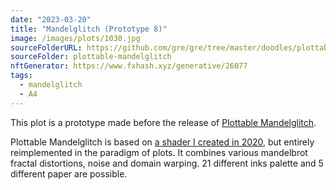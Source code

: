```yaml
---
date: "2023-03-20"
title: "Mandelglitch (Prototype 8)"
image: /images/plots/1030.jpg
sourceFolderURL: https://github.com/gre/gre/tree/master/doodles/plottable-mandelglitch
sourceFolder: plottable-mandelglitch
nftGenerator: https://www.fxhash.xyz/generative/26077
tags:
  - mandelglitch
  - A4
---
```


This plot is a prototype made before the release of [Plottable Mandelglitch](https://www.fxhash.xyz/generative/26077).

Plottable Mandelglitch is based on [a shader I created in 2020](https://greweb.me/shaderday/26), but entirely reimplemented in the paradigm of plots. It combines various mandelbrot fractal distortions, noise and domain warping. 21 different inks palette and 5 different paper are possible.
